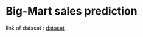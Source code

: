 # Big-Mart sales prediction

link of dataset : [dataset](https://www.kaggle.com/margaal89/bigmart-sales-predictions)
